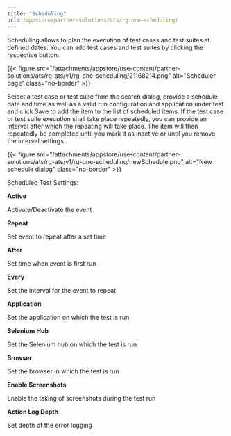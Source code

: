 ```yaml
---
title: "Scheduling"
url: /appstore/partner-solutions/ats/rg-one-scheduling/
---
```


Scheduling allows to plan the execution of test cases and test suites at defined dates. You can add test cases and test suites by clicking the respective button.

{{< figure src="/attachments/appstore/use-content/partner-solutions/ats/rg-ats/v1/rg-one-scheduling/21168214.png" alt="Scheduler page" class="no-border" >}}

Select a test case or test suite from the search dialog, provide a schedule date and time as well as a valid run configuration and application under test and click Save to add the item to the list of scheduled items. If the test case or test suite execution shall take place repeatedly, you can provide an interval after which the repeating will take place. The item will then repeatedly be completed until you mark it as inactive or until you remove the interval settings.

{{< figure src="/attachments/appstore/use-content/partner-solutions/ats/rg-ats/v1/rg-one-scheduling/newSchedule.png" alt="New schedule dialog" class="no-border" >}}

Scheduled Test Settings:

**Active**

Activate/Deactivate the event

**Repeat**

Set event to repeat after a set time

**After**

Set time when event is first run

**Every**

Set the interval for the event to repeat

**Application**

Set the application on which the test is run

**Selenium Hub**

Set the Selenium hub on which the test is run

**Browser**

Set the browser in which the test is run

**Enable Screenshots**

Enable the taking of screenshots during the test run

**Action Log Depth**

Set depth of the error logging
